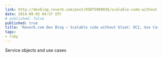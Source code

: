 ```yaml
---
link: http://devblog.reverb.com/post/93075989836/scalable-code-without-bloat-dci-use-cases-and-you
date: 2014-08-05 04:57 UTC
# published: false
published: true
title: 'Reverb.com Dev Blog — Scalable code without bloat: DCI, Use Cases, and You'
tags:
- ruby
---
```


Service objects and use cases

